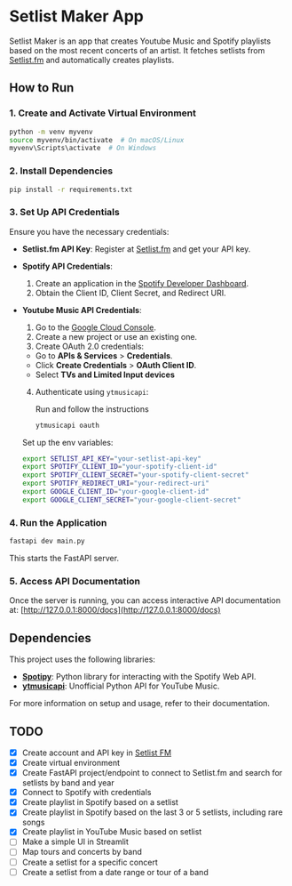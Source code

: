 # Setlist Maker App

Setlist Maker is an app that creates Youtube Music and Spotify playlists based on the most recent concerts of an artist. It fetches setlists from [Setlist.fm](https://api.setlist.fm/) and automatically creates playlists.

## How to Run

### 1. Create and Activate Virtual Environment

```sh
python -m venv myvenv
source myvenv/bin/activate  # On macOS/Linux
myvenv\Scripts\activate  # On Windows
```

### 2. Install Dependencies

```sh
pip install -r requirements.txt
```

### 3. Set Up API Credentials

Ensure you have the necessary credentials:

- **Setlist.fm API Key**: Register at [Setlist.fm](https://api.setlist.fm/docs/1.0/index.html) and get your API key.
- **Spotify API Credentials**:

  1. Create an application in the [Spotify Developer Dashboard](https://developer.spotify.com/dashboard/).
  2. Obtain the Client ID, Client Secret, and Redirect URI.

- **Youtube Music API Credentials**:

  1. Go to the [Google Cloud Console](https://console.cloud.google.com/).
  2. Create a new project or use an existing one.
  3. Create OAuth 2.0 credentials:

  - Go to **APIs & Services** > **Credentials**.
  - Click **Create Credentials** > **OAuth Client ID**.
  - Select **TVs and Limited Input devices**

  4. Authenticate using `ytmusicapi`:

     Run and follow the instructions

     ```sh
     ytmusicapi oauth
     ```

  Set up the env variables:

  ```sh
  export SETLIST_API_KEY="your-setlist-api-key"
  export SPOTIFY_CLIENT_ID="your-spotify-client-id"
  export SPOTIFY_CLIENT_SECRET="your-spotify-client-secret"
  export SPOTIFY_REDIRECT_URI="your-redirect-uri"
  export GOOGLE_CLIENT_ID="your-google-client-id"
  export GOOGLE_CLIENT_SECRET="your-google-client-secret"
  ```

### 4. Run the Application

```sh
fastapi dev main.py
```

This starts the FastAPI server.

### 5. Access API Documentation

Once the server is running, you can access interactive API documentation at:
[http://127.0.0.1:8000/docs](http://127.0.0.1:8000/docs)

## Dependencies

This project uses the following libraries:

- **[Spotipy](https://spotipy.readthedocs.io/)**: Python library for interacting with the Spotify Web API.
- **[ytmusicapi](https://ytmusicapi.readthedocs.io/)**: Unofficial Python API for YouTube Music.

For more information on setup and usage, refer to their documentation.

## TODO

- [x] Create account and API key in [Setlist FM](https://api.setlist.fm/docs/1.0/index.html)
- [x] Create virtual environment
- [x] Create FastAPI project/endpoint to connect to Setlist.fm and search for setlists by band and year
- [x] Connect to Spotify with credentials
- [x] Create playlist in Spotify based on a setlist
- [x] Create playlist in Spotify based on the last 3 or 5 setlists, including rare songs
- [x] Create playlist in YouTube Music based on setlist
- [ ] Make a simple UI in Streamlit
- [ ] Map tours and concerts by band
- [ ] Create a setlist for a specific concert
- [ ] Create a setlist from a date range or tour of a band
